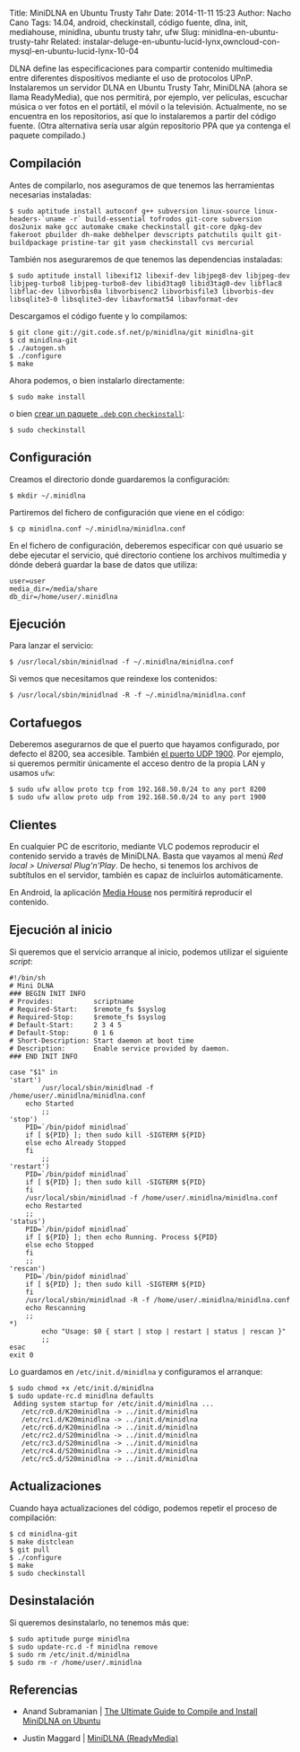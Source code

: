 Title: MiniDLNA en Ubuntu Trusty Tahr
Date: 2014-11-11 15:23
Author: Nacho Cano
Tags: 14.04, android, checkinstall, código fuente, dlna, init, mediahouse, minidlna, ubuntu trusty tahr, ufw
Slug: minidlna-en-ubuntu-trusty-tahr
Related: instalar-deluge-en-ubuntu-lucid-lynx,owncloud-con-mysql-en-ubuntu-lucid-lynx-10-04

DLNA define las especificaciones para compartir contenido multimedia
entre diferentes dispositivos mediante el uso de protocolos UPnP.
Instalaremos un servidor DLNA en Ubuntu Trusty Tahr, MiniDLNA (ahora se
llama ReadyMedia), que nos permitirá, por ejemplo, ver películas,
escuchar música o ver fotos en el portátil, el móvil o la televisión.
Actualmente, no se encuentra en los repositorios, así que lo
instalaremos a partir del código fuente. (Otra alternativa sería usar
algún repositorio PPA que ya contenga el paquete compilado.)


Compilación
-----------

Antes de compilarlo, nos aseguramos de que tenemos las herramientas
necesarias instaladas:

    $ sudo aptitude install autoconf g++ subversion linux-source linux-headers-`uname -r` build-essential tofrodos git-core subversion dos2unix make gcc automake cmake checkinstall git-core dpkg-dev fakeroot pbuilder dh-make debhelper devscripts patchutils quilt git-buildpackage pristine-tar git yasm checkinstall cvs mercurial

También nos aseguraremos de que tenemos las dependencias instaladas:

    $ sudo aptitude install libexif12 libexif-dev libjpeg8-dev libjpeg-dev libjpeg-turbo8 libjpeg-turbo8-dev libid3tag0 libid3tag0-dev libflac8 libflac-dev libvorbis0a libvorbisenc2 libvorbisfile3 libvorbis-dev libsqlite3-0 libsqlite3-dev libavformat54 libavformat-dev

Descargamos el código fuente y lo compilamos:

    $ git clone git://git.code.sf.net/p/minidlna/git minidlna-git
    $ cd minidlna-git
    $ ./autogen.sh
    $ ./configure
    $ make

Ahora podemos, o bien instalarlo directamente:

    $ sudo make install

o bien [crear un paquete `.deb` con `checkinstall`][crear un paquete .deb con checkinstall]:

    $ sudo checkinstall

Configuración
-------------

Creamos el directorio donde guardaremos la configuración:

    $ mkdir ~/.minidlna

Partiremos del fichero de configuración que viene en el código:

    $ cp minidlna.conf ~/.minidlna/minidlna.conf

En el fichero de configuración, deberemos especificar con qué usuario se
debe ejecutar el servicio, qué directorio contiene los archivos
multimedia y dónde deberá guardar la base de datos que utiliza:

    user=user
    media_dir=/media/share
    db_dir=/home/user/.minidlna

Ejecución
---------

Para lanzar el servicio:

    $ /usr/local/sbin/minidlnad -f ~/.minidlna/minidlna.conf

Si vemos que necesitamos que reindexe los contenidos:

    $ /usr/local/sbin/minidlnad -R -f ~/.minidlna/minidlna.conf

Cortafuegos
-----------

Deberemos asegurarnos de que el puerto que hayamos configurado, por
defecto el 8200, sea accesible. También [el puerto UDP 1900][]. Por
ejemplo, si queremos permitir únicamente el acceso dentro de la propia
LAN y usamos `ufw`:

    $ sudo ufw allow proto tcp from 192.168.50.0/24 to any port 8200
    $ sudo ufw allow proto udp from 192.168.50.0/24 to any port 1900

Clientes
--------

En cualquier PC de escritorio, mediante VLC podemos reproducir el
contenido servido a través de MiniDLNA. Basta que vayamos al menú *Red
local > Universal Plug'n'Play*. De hecho, si tenemos los archivos de
subtítulos en el servidor, también es capaz de incluirlos
automáticamente.

En Android, la aplicación [Media House][] nos permitirá reproducir el
contenido.

Ejecución al inicio
-------------------

Si queremos que el servicio arranque al inicio, podemos utilizar el
siguiente _script_:

    #!/bin/sh
    # Mini DLNA
    ### BEGIN INIT INFO
    # Provides:          scriptname
    # Required-Start:    $remote_fs $syslog
    # Required-Stop:     $remote_fs $syslog
    # Default-Start:     2 3 4 5
    # Default-Stop:      0 1 6
    # Short-Description: Start daemon at boot time
    # Description:       Enable service provided by daemon.
    ### END INIT INFO

    case "$1" in
    'start')
            /usr/local/sbin/minidlnad -f /home/user/.minidlna/minidlna.conf
        echo Started
            ;;
    'stop')
        PID=`/bin/pidof minidlnad`
        if [ ${PID} ]; then sudo kill -SIGTERM ${PID}
        else echo Already Stopped
        fi
            ;;
    'restart')
        PID=`/bin/pidof minidlnad`
        if [ ${PID} ]; then sudo kill -SIGTERM ${PID}
        fi
        /usr/local/sbin/minidlnad -f /home/user/.minidlna/minidlna.conf
        echo Restarted
        ;;
    'status')
        PID=`/bin/pidof minidlnad`
        if [ ${PID} ]; then echo Running. Process ${PID}
        else echo Stopped
        fi
        ;;
    'rescan')
        PID=`/bin/pidof minidlnad`
        if [ ${PID} ]; then sudo kill -SIGTERM ${PID}
        fi
        /usr/local/sbin/minidlnad -R -f /home/user/.minidlna/minidlna.conf
        echo Rescanning
        ;;
    *)
            echo "Usage: $0 { start | stop | restart | status | rescan }"
            ;;
    esac
    exit 0

Lo guardamos en `/etc/init.d/minidlna` y configuramos el arranque:

    $ sudo chmod +x /etc/init.d/minidlna
    $ sudo update-rc.d minidlna defaults
     Adding system startup for /etc/init.d/minidlna ...
       /etc/rc0.d/K20minidlna -> ../init.d/minidlna
       /etc/rc1.d/K20minidlna -> ../init.d/minidlna
       /etc/rc6.d/K20minidlna -> ../init.d/minidlna
       /etc/rc2.d/S20minidlna -> ../init.d/minidlna
       /etc/rc3.d/S20minidlna -> ../init.d/minidlna
       /etc/rc4.d/S20minidlna -> ../init.d/minidlna
       /etc/rc5.d/S20minidlna -> ../init.d/minidlna

Actualizaciones
---------------

Cuando haya actualizaciones del código, podemos repetir el proceso de
compilación:

    $ cd minidlna-git
    $ make distclean
    $ git pull
    $ ./configure
    $ make
    $ sudo checkinstall

Desinstalación
--------------

Si queremos desinstalarlo, no tenemos más que:

    $ sudo aptitude purge minidlna
    $ sudo update-rc.d -f minidlna remove
    $ sudo rm /etc/init.d/minidlna
    $ sudo rm -r /home/user/.minidlna

Referencias
-----------

- Anand Subramanian | [The Ultimate Guide to Compile and Install MiniDLNA on Ubuntu][]
- Justin Maggard | [MiniDLNA (ReadyMedia)][]

  [crear un paquete .deb con checkinstall]: {filename}/admin/crear-paquetes-deb-con-checkinstall.md
    "Crear paquetes .deb con checkinstall"
  [el puerto UDP 1900]: http://en.wikipedia.org/wiki/Simple_Service_Discovery_Protocol
    "el puerto UDP 1900"
  [Media House]: https://play.google.com/store/apps/details?id=com.dbapp.android.mediahouse&hl=en
    "Media House"
  [The Ultimate Guide to Compile and Install MiniDLNA on Ubuntu]: http://www.htpcbeginner.com/install-minidlna-on-ubuntu-ultimate-guide/
    "The Ultimate Guide to Compile and Install MiniDLNA on Ubuntu"
  [MiniDLNA (ReadyMedia)]: http://sourceforge.net/projects/minidlna/
    "MiniDLNA (ReadyMedia)"
